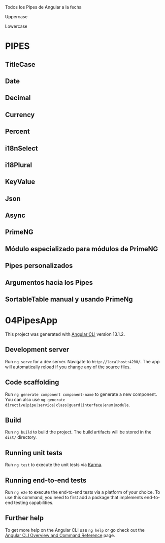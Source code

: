 Todos los Pipes de Angular a la fecha

Uppercase

Lowercase
# PIPES

## TitleCase

## Date

## Decimal

## Currency

## Percent

## i18nSelect

## i18Plural

## KeyValue

## Json

## Async

## PrimeNG

## Módulo especializado para módulos de PrimeNG

## Pipes personalizados

## Argumentos hacia los Pipes

## SortableTable manual y usando PrimeNg







# 04PipesApp

This project was generated with [Angular CLI](https://github.com/angular/angular-cli) version 13.1.2.

## Development server

Run `ng serve` for a dev server. Navigate to `http://localhost:4200/`. The app will automatically reload if you change any of the source files.

## Code scaffolding

Run `ng generate component component-name` to generate a new component. You can also use `ng generate directive|pipe|service|class|guard|interface|enum|module`.

## Build

Run `ng build` to build the project. The build artifacts will be stored in the `dist/` directory.

## Running unit tests

Run `ng test` to execute the unit tests via [Karma](https://karma-runner.github.io).

## Running end-to-end tests

Run `ng e2e` to execute the end-to-end tests via a platform of your choice. To use this command, you need to first add a package that implements end-to-end testing capabilities.

## Further help

To get more help on the Angular CLI use `ng help` or go check out the [Angular CLI Overview and Command Reference](https://angular.io/cli) page.
